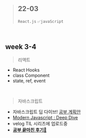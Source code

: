 > ## 22-03
> 
> `React.js` `✅javaScript`

<br>

## week 3-4

> 리액트
> 
- React Hooks
- class Component
- state, ref, event 

<br>

> 자바스크립트

- 자바스크립트 딥 다이브! [공부 계획안](https://velog.io/@thisisyjin/TIL-22-03-21-js-study-plan)
- [Modern Javascript : Deep Dive](https://velog.io/@thisisyjin/22-03-22-TIL)
- velog TIL 시리즈에 업로드중
- **[공부 끝마친 후기🙂](https://mywebproject.tistory.com/430)**
